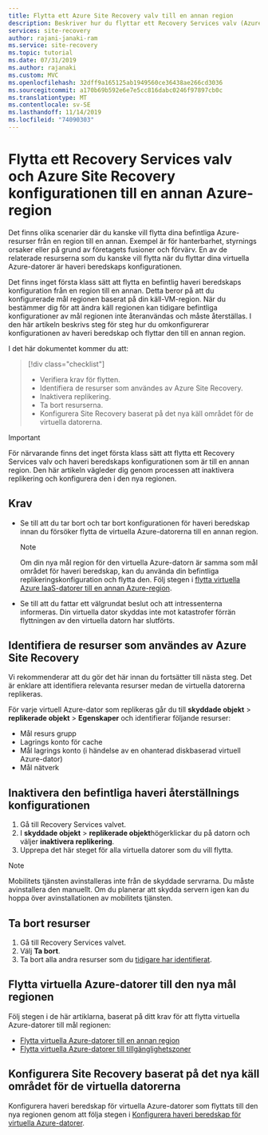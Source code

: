 ```yaml
---
title: Flytta ett Azure Site Recovery valv till en annan region
description: Beskriver hur du flyttar ett Recovery Services valv (Azure Site Recovery) till en annan Azure-region
services: site-recovery
author: rajani-janaki-ram
ms.service: site-recovery
ms.topic: tutorial
ms.date: 07/31/2019
ms.author: rajanaki
ms.custom: MVC
ms.openlocfilehash: 32dff9a165125ab1949560ce36438ae266cd3036
ms.sourcegitcommit: a170b69b592e6e7e5cc816dabc0246f97897cb0c
ms.translationtype: MT
ms.contentlocale: sv-SE
ms.lasthandoff: 11/14/2019
ms.locfileid: "74090303"
---
```

# <a name="move-a-recovery-services-vault-and-azure-site-recovery-configuration-to-another-azure-region"></a>Flytta ett Recovery Services valv och Azure Site Recovery konfigurationen till en annan Azure-region

Det finns olika scenarier där du kanske vill flytta dina befintliga Azure-resurser från en region till en annan. Exempel är för hanterbarhet, styrnings orsaker eller på grund av företagets fusioner och förvärv. En av de relaterade resurserna som du kanske vill flytta när du flyttar dina virtuella Azure-datorer är haveri beredskaps konfigurationen. 

Det finns inget första klass sätt att flytta en befintlig haveri beredskaps konfiguration från en region till en annan. Detta beror på att du konfigurerade mål regionen baserat på din käll-VM-region. När du bestämmer dig för att ändra käll regionen kan tidigare befintliga konfigurationer av mål regionen inte återanvändas och måste återställas. I den här artikeln beskrivs steg för steg hur du omkonfigurerar konfigurationen av haveri beredskap och flyttar den till en annan region.

I det här dokumentet kommer du att:

> [!div class="checklist"]
> * Verifiera krav för flytten.
> * Identifiera de resurser som användes av Azure Site Recovery.
> * Inaktivera replikering.
> * Ta bort resurserna.
> * Konfigurera Site Recovery baserat på det nya käll området för de virtuella datorerna.

> [!IMPORTANT]
> För närvarande finns det inget första klass sätt att flytta ett Recovery Services valv och haveri beredskaps konfigurationen som är till en annan region. Den här artikeln vägleder dig genom processen att inaktivera replikering och konfigurera den i den nya regionen.

## <a name="prerequisites"></a>Krav

- Se till att du tar bort och tar bort konfigurationen för haveri beredskap innan du försöker flytta de virtuella Azure-datorerna till en annan region. 

  > [!NOTE]
  > Om din nya mål region för den virtuella Azure-datorn är samma som mål området för haveri beredskap, kan du använda din befintliga replikeringskonfiguration och flytta den. Följ stegen i [flytta virtuella Azure IaaS-datorer till en annan Azure-region](azure-to-azure-tutorial-migrate.md).

- Se till att du fattar ett välgrundat beslut och att intressenterna informeras. Din virtuella dator skyddas inte mot katastrofer förrän flyttningen av den virtuella datorn har slutförts.

## <a name="identify-the-resources-that-were-used-by-azure-site-recovery"></a>Identifiera de resurser som användes av Azure Site Recovery
Vi rekommenderar att du gör det här innan du fortsätter till nästa steg. Det är enklare att identifiera relevanta resurser medan de virtuella datorerna replikeras.

För varje virtuell Azure-dator som replikeras går du till **skyddade objekt** > **replikerade objekt** > **Egenskaper** och identifierar följande resurser:

- Mål resurs grupp
- Lagrings konto för cache
- Mål lagrings konto (i händelse av en ohanterad diskbaserad virtuell Azure-dator) 
- Mål nätverk


## <a name="disable-the-existing-disaster-recovery-configuration"></a>Inaktivera den befintliga haveri återställnings konfigurationen

1. Gå till Recovery Services valvet.
2. I **skyddade objekt** > **replikerade objekt**högerklickar du på datorn och väljer **inaktivera replikering**.
3. Upprepa det här steget för alla virtuella datorer som du vill flytta.

> [!NOTE]
> Mobilitets tjänsten avinstalleras inte från de skyddade servrarna. Du måste avinstallera den manuellt. Om du planerar att skydda servern igen kan du hoppa över avinstallationen av mobilitets tjänsten.

## <a name="delete-the-resources"></a>Ta bort resurser

1. Gå till Recovery Services valvet.
2. Välj **Ta bort**.
3. Ta bort alla andra resurser som du [tidigare har identifierat](#identify-the-resources-that-were-used-by-azure-site-recovery).
 
## <a name="move-azure-vms-to-the-new-target-region"></a>Flytta virtuella Azure-datorer till den nya mål regionen

Följ stegen i de här artiklarna, baserat på ditt krav för att flytta virtuella Azure-datorer till mål regionen:

- [Flytta virtuella Azure-datorer till en annan region](azure-to-azure-tutorial-migrate.md)
- [Flytta virtuella Azure-datorer till tillgänglighetszoner](move-azure-VMs-AVset-Azone.md)

## <a name="set-up-site-recovery-based-on-the-new-source-region-for-the-vms"></a>Konfigurera Site Recovery baserat på det nya käll området för de virtuella datorerna

Konfigurera haveri beredskap för virtuella Azure-datorer som flyttats till den nya regionen genom att följa stegen i [Konfigurera haveri beredskap för virtuella Azure-datorer](azure-to-azure-tutorial-enable-replication.md).

